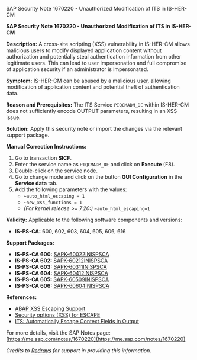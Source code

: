 SAP Security Note 1670220 - Unauthorized Modification of ITS in IS-HER-CM

**SAP Security Note 1670220 - Unauthorized Modification of ITS in IS-HER-CM**

**Description:**
A cross-site scripting (XSS) vulnerability in IS-HER-CM allows malicious users to modify displayed application content without authorization and potentially steal authentication information from other legitimate users. This can lead to user impersonation and full compromise of application security if an administrator is impersonated.

**Symptom:**
IS-HER-CM can be abused by a malicious user, allowing modification of application content and potential theft of authentication data.

**Reason and Prerequisites:**
The ITS Service `PIQCMADM_DE` within IS-HER-CM does not sufficiently encode OUTPUT parameters, resulting in an XSS issue.

**Solution:**
Apply this security note or import the changes via the relevant support package.

**Manual Correction Instructions:**
1. Go to transaction **SICF**.
2. Enter the service name as `PIQCMADM_DE` and click on **Execute** (F8).
3. Double-click on the service node.
4. Go to change mode and click on the button **GUI Configuration** in the **Service data** tab.
5. Add the following parameters with the values:
   - `~auto_html_escaping = 1`
   - `~new_xss_functions = 1`
   - *(For kernel release >= 7.20:)* `~auto_html_escaping=1`

**Validity:**
Applicable to the following software components and versions:
- **IS-PS-CA:** 600, 602, 603, 604, 605, 606, 616

**Support Packages:**
- **IS-PS-CA 600:** [SAPK-60022INISPSCA](https://me.sap.com/supportpackage/SAPK-60022INISPSCA)
- **IS-PS-CA 602:** [SAPK-60212INISPSCA](https://me.sap.com/supportpackage/SAPK-60212INISPSCA)
- **IS-PS-CA 603:** [SAPK-60311INISPSCA](https://me.sap.com/supportpackage/SAPK-60311INISPSCA)
- **IS-PS-CA 604:** [SAPK-60412INISPSCA](https://me.sap.com/supportpackage/SAPK-60412INISPSCA)
- **IS-PS-CA 605:** [SAPK-60509INISPSCA](https://me.sap.com/supportpackage/SAPK-60509INISPSCA)
- **IS-PS-CA 606:** [SAPK-60604INISPSCA](https://me.sap.com/supportpackage/SAPK-60604INISPSCA)

**References:**
- [ABAP XSS Escaping Support](https://me.sap.com/notes/1582870)
- [Security options (XSS) for ESCAPE](https://me.sap.com/notes/1582867)
- [ITS: Automatically Escape Context Fields in Output](https://me.sap.com/notes/1488500)

For more details, visit the SAP Notes page: [https://me.sap.com/notes/1670220](https://me.sap.com/notes/1670220)

_Credits to [Redrays](https://redrays.io) for support in providing this information._